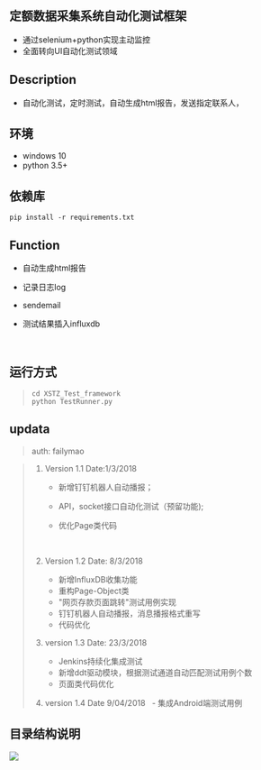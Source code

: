 ## 定额数据采集系统自动化测试框架
* 通过selenium+python实现主动监控  
* 全面转向UI自动化测试领域
## Description
* 自动化测试，定时测试，自动生成html报告，发送指定联系人，

## 环境

* windows 10
* python 3.5+

## 依赖库

```shell
pip install -r requirements.txt
```

## Function

* 自动生成html报告

* 记录日志log

* sendemail

* 测试结果插入influxdb

  ​


## 运行方式

>  ```shell
>  cd XSTZ_Test_framework
>  python TestRunner.py
>  ```

## updata 

> auth: failymao 

> 1. Version 1.1  Date:1/3/2018
>
>    -  新增钉钉机器人自动播报；
>
>    * API，socket接口自动化测试（预留功能); 
>
>    * 优化Page类代码
>
>      ​
>
> 2. Version  1.2 Date: 8/3/2018
>
>    - 新增InfluxDB收集功能
>    - 重构Page-Object类
>    - "网页存款页面跳转"测试用例实现
>    - 钉钉机器人自动播报，消息播报格式重写
>    - 代码优化
>
> 3. version 1.3 Date: 23/3/2018
>
>    - Jenkins持续化集成测试
>    - 新增ddt驱动模块，根据测试通道自动匹配测试用例个数
>    - 页面类代码优化
> 4. version 1.4 Date 9/04/2018
>    - 集成Android端测试用例
> ​
>

## 目录结构说明



![](http://ww1.sinaimg.cn/large/8599e4cfly1fqa28qczyaj20ta0swtbe.jpg)





[^ *表示预留功能]: 
